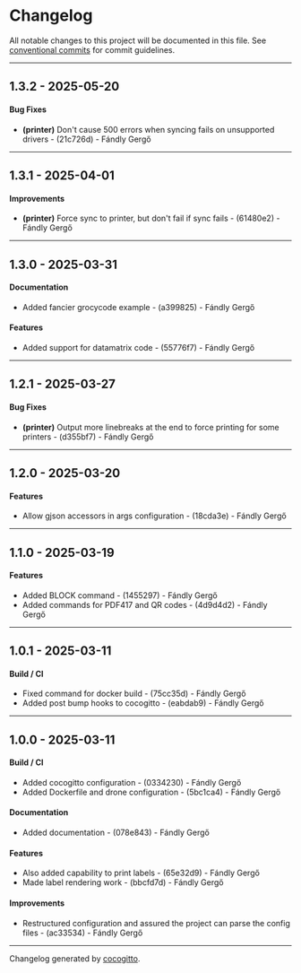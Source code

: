 # Changelog
All notable changes to this project will be documented in this file. See [conventional commits](https://www.conventionalcommits.org/) for commit guidelines.

- - -
## 1.3.2 - 2025-05-20
#### Bug Fixes
- **(printer)** Don't cause 500 errors when syncing fails on unsupported drivers - (21c726d) - Fándly Gergő

- - -

## 1.3.1 - 2025-04-01
#### Improvements
- **(printer)** Force sync to printer, but don't fail if sync fails - (61480e2) - Fándly Gergő

- - -

## 1.3.0 - 2025-03-31
#### Documentation
- Added fancier grocycode example - (a399825) - Fándly Gergő
#### Features
- Added support for datamatrix code - (55776f7) - Fándly Gergő

- - -

## 1.2.1 - 2025-03-27
#### Bug Fixes
- **(printer)** Output more linebreaks at the end to force printing for some printers - (d355bf7) - Fándly Gergő

- - -

## 1.2.0 - 2025-03-20
#### Features
- Allow gjson accessors in args configuration - (18cda3e) - Fándly Gergő

- - -

## 1.1.0 - 2025-03-19
#### Features
- Added BLOCK command - (1455297) - Fándly Gergő
- Added commands for PDF417 and QR codes - (4d9d4d2) - Fándly Gergő

- - -

## 1.0.1 - 2025-03-11
#### Build / CI
- Fixed command for docker build - (75cc35d) - Fándly Gergő
- Added post bump hooks to cocogitto - (eabdab9) - Fándly Gergő

- - -

## 1.0.0 - 2025-03-11
#### Build / CI
- Added cocogitto configuration - (0334230) - Fándly Gergő
- Added Dockerfile and drone configuration - (5bc1ca4) - Fándly Gergő
#### Documentation
- Added documentation - (078e843) - Fándly Gergő
#### Features
- Also added capability to print labels - (65e32d9) - Fándly Gergő
- Made label rendering work - (bbcfd7d) - Fándly Gergő
#### Improvements
- Restructured configuration and assured the project can parse the config files - (ac33534) - Fándly Gergő

- - -

Changelog generated by [cocogitto](https://github.com/cocogitto/cocogitto).